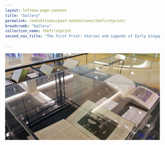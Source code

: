 ```yaml
---
layout: leftnav-page-content
title: "Gallery"
permalink: /exhibitions/past-exhibitions/thefirstprint/
breadcrumb: "Gallery"
collection_name: thefirstprint
second_nav_title: "The First Print: Stories and Legends of Early Singapore"

---
```


![Photo of the showcases, with books inside. They are opened up, and the book closest to the foreground has an image of Sir Stamford Raffles. The book next to it has a photograph of a crowd.](/images/event-images/centenary/1919-Centenary-gallery_1.jpg)



